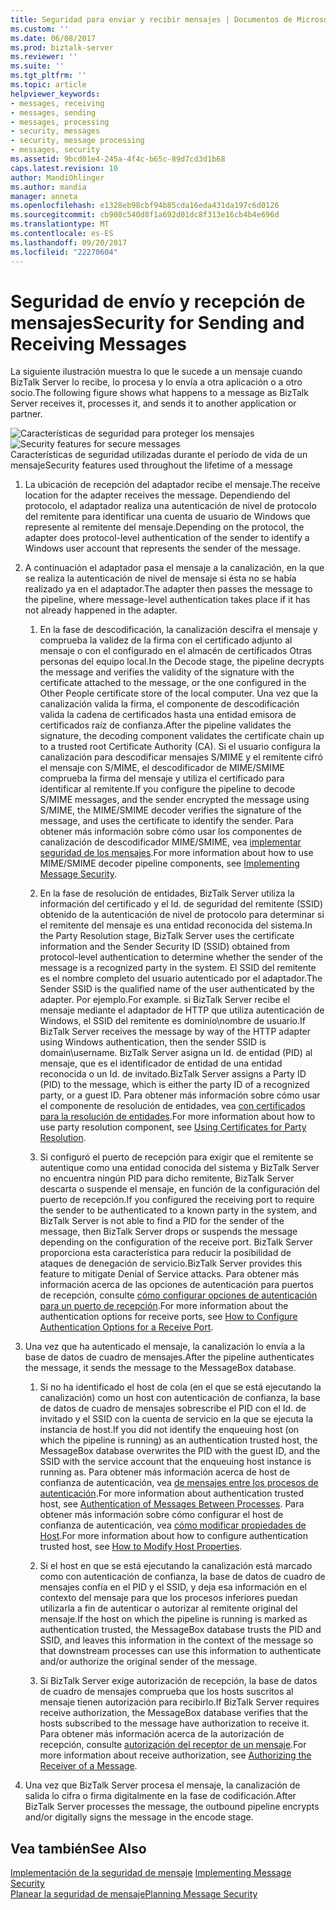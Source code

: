 ```yaml
---
title: Seguridad para enviar y recibir mensajes | Documentos de Microsoft
ms.custom: ''
ms.date: 06/08/2017
ms.prod: biztalk-server
ms.reviewer: ''
ms.suite: ''
ms.tgt_pltfrm: ''
ms.topic: article
helpviewer_keywords:
- messages, receiving
- messages, sending
- messages, processing
- security, messages
- security, message processing
- messages, security
ms.assetid: 9bcd01e4-245a-4f4c-b65c-89d7cd3d1b68
caps.latest.revision: 10
author: MandiOhlinger
ms.author: mandia
manager: anneta
ms.openlocfilehash: e1328eb98cbf94b85cda16eda431da197c6d0126
ms.sourcegitcommit: cb908c540d8f1a692d01dc8f313e16cb4b4e696d
ms.translationtype: MT
ms.contentlocale: es-ES
ms.lasthandoff: 09/20/2017
ms.locfileid: "22270604"
---
```

# <a name="security-for-sending-and-receiving-messages"></a><span data-ttu-id="462ea-102">Seguridad de envío y recepción de mensajes</span><span class="sxs-lookup"><span data-stu-id="462ea-102">Security for Sending and Receiving Messages</span></span>
<span data-ttu-id="462ea-103">La siguiente ilustración muestra lo que le sucede a un mensaje cuando BizTalk Server lo recibe, lo procesa y lo envía a otra aplicación o a otro socio.</span><span class="sxs-lookup"><span data-stu-id="462ea-103">The following figure shows what happens to a message as BizTalk Server receives it, processes it, and sends it to another application or partner.</span></span>  
  
 <span data-ttu-id="462ea-104">![Características de seguridad para proteger los mensajes](../core/media/ebiz-plan-secoverview.gif "ebiz_plan_secoverview")</span><span class="sxs-lookup"><span data-stu-id="462ea-104">![Security features for secure messages](../core/media/ebiz-plan-secoverview.gif "ebiz_plan_secoverview")</span></span>  
<span data-ttu-id="462ea-105">Características de seguridad utilizadas durante el período de vida de un mensaje</span><span class="sxs-lookup"><span data-stu-id="462ea-105">Security features used throughout the lifetime of a message</span></span>  
  
1.  <span data-ttu-id="462ea-106">La ubicación de recepción del adaptador recibe el mensaje.</span><span class="sxs-lookup"><span data-stu-id="462ea-106">The receive location for the adapter receives the message.</span></span> <span data-ttu-id="462ea-107">Dependiendo del protocolo, el adaptador realiza una autenticación de nivel de protocolo del remitente para identificar una cuenta de usuario de Windows que represente al remitente del mensaje.</span><span class="sxs-lookup"><span data-stu-id="462ea-107">Depending on the protocol, the adapter does protocol-level authentication of the sender to identify a Windows user account that represents the sender of the message.</span></span>  
  
2.  <span data-ttu-id="462ea-108">A continuación el adaptador pasa el mensaje a la canalización, en la que se realiza la autenticación de nivel de mensaje si ésta no se había realizado ya en el adaptador.</span><span class="sxs-lookup"><span data-stu-id="462ea-108">The adapter then passes the message to the pipeline, where message-level authentication takes place if it has not already happened in the adapter.</span></span>  
  
    1.  <span data-ttu-id="462ea-109">En la fase de descodificación, la canalización descifra el mensaje y comprueba la validez de la firma con el certificado adjunto al mensaje o con el configurado en el almacén de certificados Otras personas del equipo local.</span><span class="sxs-lookup"><span data-stu-id="462ea-109">In the Decode stage, the pipeline decrypts the message and verifies the validity of the signature with the certificate attached to the message, or the one configured in the Other People certificate store of the local computer.</span></span> <span data-ttu-id="462ea-110">Una vez que la canalización valida la firma, el componente de descodificación valida la cadena de certificados hasta una entidad emisora de certificados raíz de confianza.</span><span class="sxs-lookup"><span data-stu-id="462ea-110">After the pipeline validates the signature, the decoding component validates the certificate chain up to a trusted root Certificate Authority (CA).</span></span> <span data-ttu-id="462ea-111">Si el usuario configura la canalización para descodificar mensajes S/MIME y el remitente cifró el mensaje con S/MIME, el descodificador de MIME/SMIME comprueba la firma del mensaje y utiliza el certificado para identificar al remitente.</span><span class="sxs-lookup"><span data-stu-id="462ea-111">If you configure the pipeline to decode S/MIME messages, and the sender encrypted the message using S/MIME, the MIME/SMIME decoder verifies the signature of the message, and uses the certificate to identify the sender.</span></span> <span data-ttu-id="462ea-112">Para obtener más información sobre cómo usar los componentes de canalización de descodificador MIME/SMIME, vea [implementar seguridad de los mensajes](../core/implementing-message-security.md).</span><span class="sxs-lookup"><span data-stu-id="462ea-112">For more information about how to use MIME/SMIME decoder pipeline components, see [Implementing Message Security](../core/implementing-message-security.md).</span></span>  
  
    2.  <span data-ttu-id="462ea-113">En la fase de resolución de entidades, BizTalk Server utiliza la información del certificado y el Id. de seguridad del remitente (SSID) obtenido de la autenticación de nivel de protocolo para determinar si el remitente del mensaje es una entidad reconocida del sistema.</span><span class="sxs-lookup"><span data-stu-id="462ea-113">In the Party Resolution stage, BizTalk Server uses the certificate information and the Sender Security ID (SSID) obtained from protocol-level authentication to determine whether the sender of the message is a recognized party in the system.</span></span> <span data-ttu-id="462ea-114">El SSID del remitente es el nombre completo del usuario autenticado por el adaptador.</span><span class="sxs-lookup"><span data-stu-id="462ea-114">The Sender SSID is the qualified name of the user authenticated by the adapter.</span></span> <span data-ttu-id="462ea-115">Por ejemplo.</span><span class="sxs-lookup"><span data-stu-id="462ea-115">For example.</span></span> <span data-ttu-id="462ea-116">si BizTalk Server recibe el mensaje mediante el adaptador de HTTP que utiliza autenticación de Windows, el SSID del remitente es dominio\nombre de usuario.</span><span class="sxs-lookup"><span data-stu-id="462ea-116">If BizTalk Server receives the message by way of the HTTP adapter using Windows authentication, then the sender SSID is domain\username.</span></span> <span data-ttu-id="462ea-117">BizTalk Server asigna un Id. de entidad (PID) al mensaje, que es el identificador de entidad de una entidad reconocida o un Id. de invitado.</span><span class="sxs-lookup"><span data-stu-id="462ea-117">BizTalk Server assigns a Party ID (PID) to the message, which is either the party ID of a recognized party, or a guest ID.</span></span> <span data-ttu-id="462ea-118">Para obtener más información sobre cómo usar el componente de resolución de entidades, vea [con certificados para la resolución de entidades](../core/using-certificates-for-party-resolution.md).</span><span class="sxs-lookup"><span data-stu-id="462ea-118">For more information about how to use party resolution component, see [Using Certificates for Party Resolution](../core/using-certificates-for-party-resolution.md).</span></span>  
  
    3.  <span data-ttu-id="462ea-119">Si configuró el puerto de recepción para exigir que el remitente se autentique como una entidad conocida del sistema y BizTalk Server no encuentra ningún PID para dicho remitente, BizTalk Server descarta o suspende el mensaje, en función de la configuración del puerto de recepción.</span><span class="sxs-lookup"><span data-stu-id="462ea-119">If you configured the receiving port to require the sender to be authenticated to a known party in the system, and BizTalk Server is not able to find a PID for the sender of the message, then BizTalk Server drops or suspends the message depending on the configuration of the receive port.</span></span> <span data-ttu-id="462ea-120">BizTalk Server proporciona esta característica para reducir la posibilidad de ataques de denegación de servicio.</span><span class="sxs-lookup"><span data-stu-id="462ea-120">BizTalk Server provides this feature to mitigate Denial of Service attacks.</span></span> <span data-ttu-id="462ea-121">Para obtener más información acerca de las opciones de autenticación para puertos de recepción, consulte [cómo configurar opciones de autenticación para un puerto de recepción](../core/how-to-configure-authentication-options-for-a-receive-port.md).</span><span class="sxs-lookup"><span data-stu-id="462ea-121">For more information about the authentication options for receive ports, see [How to Configure Authentication Options for a Receive Port](../core/how-to-configure-authentication-options-for-a-receive-port.md).</span></span>  
  
3.  <span data-ttu-id="462ea-122">Una vez que ha autenticado el mensaje, la canalización lo envía a la base de datos de cuadro de mensajes.</span><span class="sxs-lookup"><span data-stu-id="462ea-122">After the pipeline authenticates the message, it sends the message to the MessageBox database.</span></span>  
  
    1.  <span data-ttu-id="462ea-123">Si no ha identificado el host de cola (en el que se está ejecutando la canalización) como un host con autenticación de confianza, la base de datos de cuadro de mensajes sobrescribe el PID con el Id. de invitado y el SSID con la cuenta de servicio en la que se ejecuta la instancia de host.</span><span class="sxs-lookup"><span data-stu-id="462ea-123">If you did not identify the enqueuing host (on which the pipeline is running) as an authentication trusted host, the MessageBox database overwrites the PID with the guest ID, and the SSID with the service account that the enqueuing host instance is running as.</span></span> <span data-ttu-id="462ea-124">Para obtener más información acerca de host de confianza de autenticación, vea [de mensajes entre los procesos de autenticación](../core/authentication-of-messages-between-processes.md).</span><span class="sxs-lookup"><span data-stu-id="462ea-124">For more information about authentication trusted host, see [Authentication of Messages Between Processes](../core/authentication-of-messages-between-processes.md).</span></span> <span data-ttu-id="462ea-125">Para obtener más información sobre cómo configurar el host de confianza de autenticación, vea [cómo modificar propiedades de Host](../core/how-to-modify-host-properties.md).</span><span class="sxs-lookup"><span data-stu-id="462ea-125">For more information about how to configure authentication trusted host, see [How to Modify Host Properties](../core/how-to-modify-host-properties.md).</span></span>  
  
    2.  <span data-ttu-id="462ea-126">Si el host en que se está ejecutando la canalización está marcado como con autenticación de confianza, la base de datos de cuadro de mensajes confía en el PID y el SSID, y deja esa información en el contexto del mensaje para que los procesos inferiores puedan utilizarla a fin de autenticar o autorizar al remitente original del mensaje.</span><span class="sxs-lookup"><span data-stu-id="462ea-126">If the host on which the pipeline is running is marked as authentication trusted, the MessageBox database trusts the PID and SSID, and leaves this information in the context of the message so that downstream processes can use this information to authenticate and/or authorize the original sender of the message.</span></span>  
  
    3.  <span data-ttu-id="462ea-127">Si BizTalk Server exige autorización de recepción, la base de datos de cuadro de mensajes comprueba que los hosts suscritos al mensaje tienen autorización para recibirlo.</span><span class="sxs-lookup"><span data-stu-id="462ea-127">If BizTalk Server requires receive authorization, the MessageBox database verifies that the hosts subscribed to the message have authorization to receive it.</span></span> <span data-ttu-id="462ea-128">Para obtener más información acerca de la autorización de recepción, consulte [autorización del receptor de un mensaje](../core/authorizing-the-receiver-of-a-message.md).</span><span class="sxs-lookup"><span data-stu-id="462ea-128">For more information about receive authorization, see [Authorizing the Receiver of a Message](../core/authorizing-the-receiver-of-a-message.md).</span></span>  
  
4.  <span data-ttu-id="462ea-129">Una vez que BizTalk Server procesa el mensaje, la canalización de salida lo cifra o firma digitalmente en la fase de codificación.</span><span class="sxs-lookup"><span data-stu-id="462ea-129">After BizTalk Server processes the message, the outbound pipeline encrypts and/or digitally signs the message in the encode stage.</span></span>  
  
## <a name="see-also"></a><span data-ttu-id="462ea-130">Vea también</span><span class="sxs-lookup"><span data-stu-id="462ea-130">See Also</span></span>  
 <span data-ttu-id="462ea-131">[Implementación de la seguridad de mensaje](../core/implementing-message-security.md) </span><span class="sxs-lookup"><span data-stu-id="462ea-131">[Implementing Message Security](../core/implementing-message-security.md) </span></span>  
 [<span data-ttu-id="462ea-132">Planear la seguridad de mensaje</span><span class="sxs-lookup"><span data-stu-id="462ea-132">Planning Message Security</span></span>](../core/planning-message-security.md)